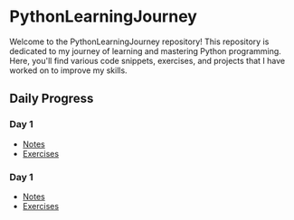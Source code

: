 # PythonLearningJourney
Welcome to the PythonLearningJourney repository! This repository is dedicated to my journey of learning and mastering Python programming. Here, you'll find various code snippets, exercises, and projects that I have worked on to improve my skills.
## Daily Progress
### Day 1
- [Notes](Day1/README.md)
- [Exercises](Day1/main.py)

### Day 1
- [Notes](Day2/README.md)
- [Exercises](Day2/main(1).py)
